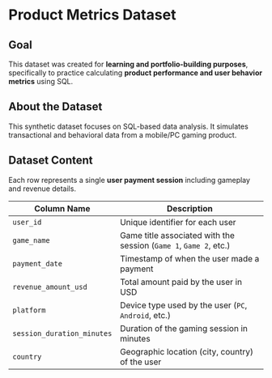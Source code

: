 # **Product Metrics Dataset**

##  Goal
This dataset was created for **learning and portfolio-building purposes**, specifically to practice calculating **product performance and user behavior metrics** using SQL.

## About the Dataset
This synthetic dataset focuses on SQL-based data analysis. It simulates transactional and behavioral data from a mobile/PC gaming product.


## Dataset Content

Each row represents a single **user payment session** including gameplay and revenue details.

| Column Name                | Description |
|---------------------------|-------------|
| `user_id`                 | Unique identifier for each user |
| `game_name`               | Game title associated with the session (`Game 1`, `Game 2`, etc.) |
| `payment_date`            | Timestamp of when the user made a payment |
| `revenue_amount_usd`      | Total amount paid by the user in USD |
| `platform`                | Device type used by the user (`PC`, `Android`, etc.) |
| `session_duration_minutes`| Duration of the gaming session in minutes |
| `country`                 | Geographic location (city, country) of the user |